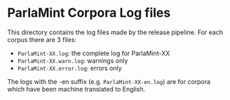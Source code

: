 # ParlaMint Corpora Log files

This directory contains the log files made by the release pipeline.
For each corpus there are 3 files:
* `ParlaMint-XX.log`: the complete log for ParlaMint-XX
* `ParlaMint-XX.warn.log`: warnings only
* `ParlaMint-XX.error.log`: errors only

The logs with the -en suffix (e.g. `ParlaMint-XX-en.log`) are for corpora which have been machine translated to English.
